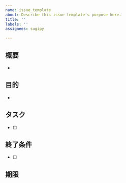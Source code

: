 ```yaml
---
name: issue_template
about: Describe this issue template's purpose here.
title: ''
labels: ''
assignees: sugipy

---
```


## 概要
- 
## 目的
- 
## タスク
- [ ]

## 終了条件
- [ ] 

## 期限
